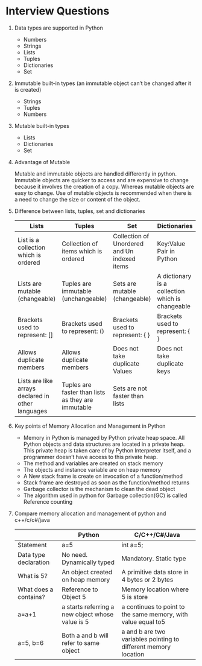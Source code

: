 # Interview Questions
1. Data types are supported in Python
    * Numbers
    * Strings
    * Lists
    * Tuples
    * Dictionaries
    * Set
2. Immutable built-in types (an immutable object can’t be changed after it is created)
    * Strings
    * Tuples
    * Numbers    
3. Mutable built-in types
    * Lists
    * Dictionaries
    * Set
4. Advantage of Mutable

    Mutable and immutable objects are handled differently in python. 
    Immutable objects are quicker to access and are expensive to change because it involves the creation of a copy.
    Whereas mutable objects are easy to change.
    Use of mutable objects is recommended when there is a need to change the size or content of the object.
5. Difference between lists, tuples, set and dictionaries
    
    |Lists|Tuples|Set|Dictionaries|
    |-----|------|---|------------|
    |List is a collection which is ordered|Collection of items which is ordered|Collection of Unordered and Un indexed items|Key:Value Pair in Python|
    |Lists are mutable (changeable)|Tuples are immutable (unchangeable)|Sets are mutable (changeable)|A dictionary is a collection which is changeable|
    |Brackets used to represent: []|Brackets used to represent: ()|Brackets used to represent: { }|Brackets used to represent: { }|
    |Allows duplicate members|Allows duplicate members|Does not take duplicate Values|Does not take duplicate keys|
    |Lists are like arrays declared in other languages|Tuples are faster than lists as they are immutable|Sets are not faster than lists||
    
6. Key points of Memory Allocation and Management in Python
    * Memory in Python is managed by Python private heap space. All Python objects and data structures are located in a private heap. This private heap is taken care of by Python Interpreter itself, and a programmer doesn’t have access to this private heap.
    * The method and variables are created on stack memory
    * The objects and instance variable are on heap memory
    * A New stack frame is create on invocation of a function/method
    * Stack frame are destroyed as soon as the function/method returns
    * Garbage collector is the mechanism to clean the dead object
    * The algorithm used in python for Garbage collection(GC) is called Reference counting
     
7. Compare memory allocation and management of python and c++/c/c#/java

    | |Python|C/C++/C#/Java|
    |---|---|-----|
    |Statement|a=5|int a=5;|
    |Data type declaration|No need. Dynamically typed|Mandatory. Static type|
    |What is 5?|An object created on heap memory|A primitive data store in 4 bytes or 2 bytes
    |What does a contains?|Reference to Object 5|Memory location where 5 is store|
    |a=a+1|a starts referring a new object whose value is 5|a continues to point to the same memory, with value equal to5|
    |a=5, b=6| Both a and b will refer to same object|a and b are two variables pointing to different memory location|
    
    
    

